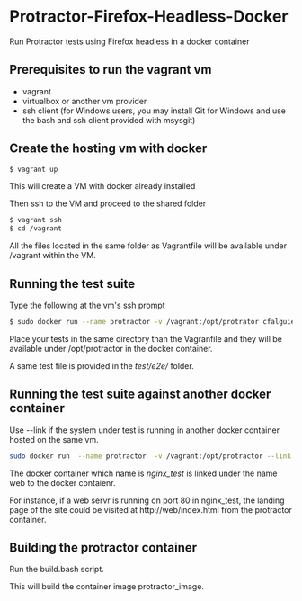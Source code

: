 # Protractor-Firefox-Headless-Docker
Run Protractor tests using Firefox headless in a docker container

## Prerequisites to run the vagrant vm

- vagrant
- virtualbox or another vm provider
- ssh client (for Windows users, you may install Git for Windows and use the bash and ssh client provided with msysgit)


## Create the hosting vm with docker


```bash
$ vagrant up
```
This will create a VM with docker already installed

Then ssh to the VM and proceed to the shared folder

```bash
$ vagrant ssh
$ cd /vagrant
```
All the files located in the same folder as Vagrantfile will be available under /vagrant within the VM.

## 




## Running the test suite

Type the following at the vm's ssh prompt

```bash
$ sudo docker run --name protractor -v /vagrant:/opt/protrator cfalguiere/protractor-firefox-headless
```

Place your tests in the same directory than the Vagranfile and they will be available under /opt/protractor in the docker container.

A same test file is provided in the *test/e2e/* folder.

## Running the test suite against another docker container

Use --link if the system under test is running in another docker container hosted on the same vm.

```bash
sudo docker run  --name protractor  -v /vagrant:/opt/protractor --link nginx_test:web cfalguiere/protractor-firefox-headless
```

The docker container which name is *nginx_test* is linked under the name web to the docker contaienr. 

For instance, if a web servr is running on port 80 in nginx_test, the landing page of the site could be visited at http://web/index.html from the protractor container.

## Building the protractor container

Run the build.bash script.

This will build the container image protractor_image.



